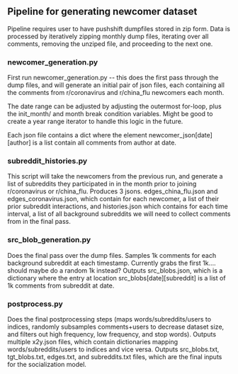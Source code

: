 ## Pipeline for generating newcomer dataset ##

Pipeline requires user to have pushshift dumpfiles stored in zip form. Data is processed by iteratively zipping monthly dump files, iterating over all comments, removing the unziped file, and proceeding to the next one.


### newcomer\_generation.py ###
First run newcomer\_generation.py -- this does the first pass through the dump files, and will generate an initial pair of json files, each containing all the comments from r/coronavirus and r/china\_flu newcomers each month.

The date range can be adjusted by adjusting the outermost for-loop, plus the init\_month/ and month break condition variables. Might be good to create a year range iterator to handle this logic in the future.


Each json file contains a dict where the element newcomer\_json[date][author] is a list contain all comments from author at date.

### subreddit\_histories.py ###
This script will take the newcomers from the previous run, and generate a list of subreddits they participated in in the month prior to joining r/coronavirus or r/china\_flu. Produces 3 jsons. edges\_china\_flu.json and edges\_coronavirus.json, which contain for each newcomer, a list of their prior subreddit interactions, and histories.json which contains for each time interval, a list of all background subreddits we will need to collect comments from in the final pass.


### src\_blob\_generation.py ###
Does the final pass over the dump files. Samples 1k comments for each background subreddit at each timestamp. Currently grabs the first 1k.... should maybe do a random 1k instead? Outputs src\_blobs.json, which is a dictionary where the entry at location src\_blobs[date][subreddit] is a list of 1k comments from subreddit at date.

### postprocess.py ###

Does the final postprocessing steps (maps words/subreddits/users to indices, randomly subsamples comments+users to decrease dataset size, and filters out high frequency, low frequency, and stop words). Outputs multiple x2y.json files, which contain dictionaries mapping words/subreddits/users to indices and vice versa. Outputs src\_blobs.txt, tgt\_blobs.txt, edges.txt, and subreddits.txt files, which are the final inputs for the socialization model.
